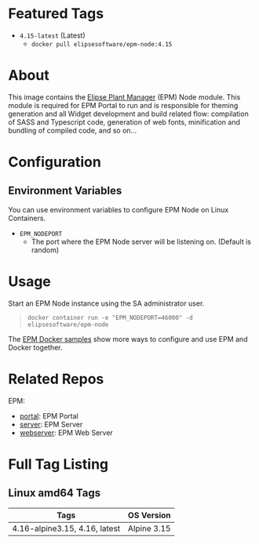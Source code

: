 # Featured Tags

* `4.15-latest` (Latest)
  * `docker pull elipsesoftware/epm-node:4.15`

# About

This image contains the [Elipse Plant Manager](https://www.elipse.com.br/en/produto/elipse-plant-manager/) (EPM) Node module. This module is required for EPM Portal to run and is responsible for theming generation and all Widget development and build related flow: compilation of SASS and Typescript code, generation of web fonts, minification and bundling of compiled code, and so on...

# Configuration

## Environment Variables

You can use environment variables to configure EPM Node on Linux Containers.

- `EPM_NODEPORT` 
  - The port where the EPM Node server will be listening on. (Default is random)

# Usage

Start an EPM Node instance using the SA administrator user.

> ``docker container run -e "EPM_NODEPORT=46000" -d elipsesoftware/epm-node``

The [EPM Docker samples](https://github.com/elipsesoftware/epm-docker/blob/main/samples/README.md) show more ways to configure and use EPM and Docker together.

# Related Repos

EPM:

* [portal](https://hub.docker.com/r/elipsesoftware/epm-portal/): EPM Portal
* [server](https://hub.docker.com/r/elipsesoftware/epm-server/): EPM Server
* [webserver](https://hub.docker.com/r/elipsesoftware/epm-webserver/): EPM Web Server

# Full Tag Listing

## Linux amd64 Tags
Tags | OS Version
-----------| ------------
4.16-alpine3.15, 4.16, latest | Alpine 3.15